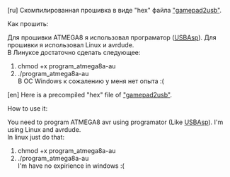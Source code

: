 [ru]
Скомпилированная прошивка в виде "hex" файла ["gamepad2usb"](https://vk.com/gamepad2usb).

Как прошить:

Для прошивки ATMEGA8 я использовал програматор ([USBAsp](http://www.fischl.de/usbasp/)).
Для прошивки я использовал Linux и avrdude. <br />
В Линуксе достаточно сделать следующее:<br />
  1. chmod +x program_atmega8a-au<br />
  2. ./program_atmega8a-au<br />
В ОС Windows к сожалению у меня нет опыта :(<br />

[en]
Here is a precompiled "hex" file of ["gamepad2usb"](https://vk.com/gamepad2usb).

How to use it:

You need to program ATMEGA8 avr using programator (Like [USBAsp](http://www.fischl.de/usbasp/)).
I'm using Linux and avrdude. <br />
In linux just do that:
  1. chmod +x program_atmega8a-au<br />
  2. ./program_atmega8a-au<br />
I'm have no expirience in windows :(
